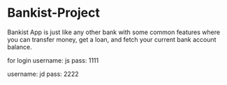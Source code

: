 # Bankist-Project
Bankist App is just like any other bank with some common features where you can transfer money, get a loan, and fetch your current bank account balance.

for login 
username: js
pass: 1111

username: jd
pass: 2222
